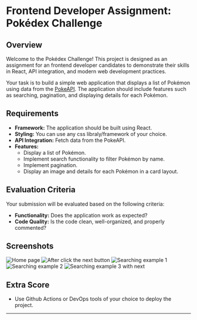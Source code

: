 # Frontend Developer Assignment: Pokédex Challenge

## Overview

Welcome to the Pokédex Challenge! This project is designed as an assignment for an frontend developer candidates to demonstrate their skills in React, API integration, and modern web development practices.

Your task is to build a simple web application that displays a list of Pokémon using data from the [PokeAPI](https://pokeapi.co). The application should include features such as searching, pagination, and displaying details for each Pokémon.

## Requirements

- **Framework:** The application should be built using React.
- **Styling:** You can use any css libraly/framework of your choice.
- **API Integration:** Fetch data from the PokeAPI.
- **Features:**
  - Display a list of Pokémon.
  - Implement search functionality to filter Pokémon by name.
  - Implement pagination.
  - Display an image and details for each Pokémon in a card layout.

## Evaluation Criteria

Your submission will be evaluated based on the following criteria:

- **Functionality:** Does the application work as expected?
- **Code Quality:** Is the code clean, well-organized, and properly commented?

## Screenshots
![Home page](screenshots/01-home.PNG)
![After click the next button](screenshots/02-next.PNG)
![Searching example 1](screenshots/03-search1.PNG)
![Searching example 2](screenshots/04-search2.PNG)
![Searching example 3 with next](screenshots/05-search5.PNG)

## Extra Score
- Use Github Actions or DevOps tools of your choice to deploy the project.

---
